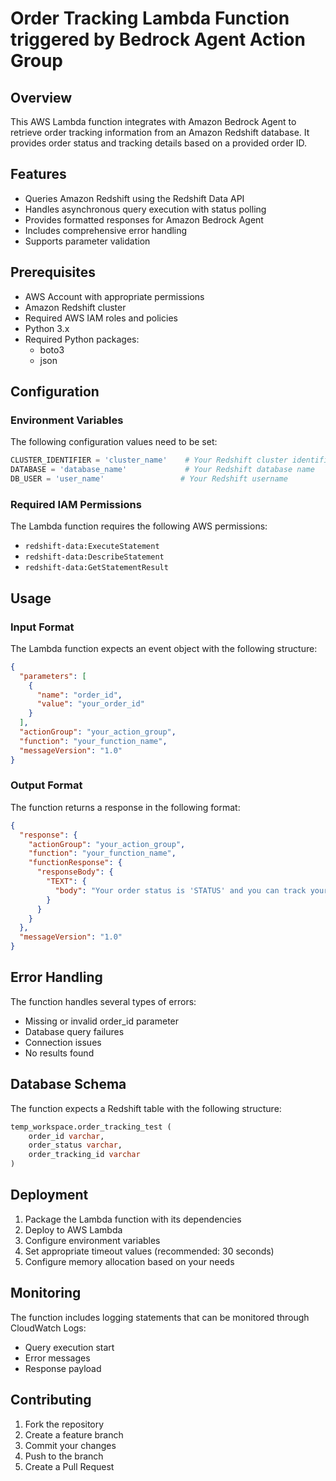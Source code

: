 # Order Tracking Lambda Function triggered by Bedrock Agent Action Group

## Overview
This AWS Lambda function integrates with Amazon Bedrock Agent to retrieve order tracking information from an Amazon Redshift database. It provides order status and tracking details based on a provided order ID.

## Features
- Queries Amazon Redshift using the Redshift Data API
- Handles asynchronous query execution with status polling
- Provides formatted responses for Amazon Bedrock Agent
- Includes comprehensive error handling
- Supports parameter validation

## Prerequisites
- AWS Account with appropriate permissions
- Amazon Redshift cluster
- Required AWS IAM roles and policies
- Python 3.x
- Required Python packages:
  - boto3
  - json

## Configuration
### Environment Variables
The following configuration values need to be set:
```python
CLUSTER_IDENTIFIER = 'cluster_name'    # Your Redshift cluster identifier
DATABASE = 'database_name'             # Your Redshift database name
DB_USER = 'user_name'                 # Your Redshift username
```

### Required IAM Permissions
The Lambda function requires the following AWS permissions:
- `redshift-data:ExecuteStatement`
- `redshift-data:DescribeStatement`
- `redshift-data:GetStatementResult`

## Usage
### Input Format
The Lambda function expects an event object with the following structure:
```json
{
  "parameters": [
    {
      "name": "order_id",
      "value": "your_order_id"
    }
  ],
  "actionGroup": "your_action_group",
  "function": "your_function_name",
  "messageVersion": "1.0"
}
```

### Output Format
The function returns a response in the following format:
```json
{
  "response": {
    "actionGroup": "your_action_group",
    "function": "your_function_name",
    "functionResponse": {
      "responseBody": {
        "TEXT": {
          "body": "Your order status is 'STATUS' and you can track your order here: TRACKING_ID"
        }
      }
    }
  },
  "messageVersion": "1.0"
}
```

## Error Handling
The function handles several types of errors:
- Missing or invalid order_id parameter
- Database query failures
- Connection issues
- No results found

## Database Schema
The function expects a Redshift table with the following structure:
```sql
temp_workspace.order_tracking_test (
    order_id varchar,
    order_status varchar,
    order_tracking_id varchar
)
```

## Deployment
1. Package the Lambda function with its dependencies
2. Deploy to AWS Lambda
3. Configure environment variables
4. Set appropriate timeout values (recommended: 30 seconds)
5. Configure memory allocation based on your needs

## Monitoring
The function includes logging statements that can be monitored through CloudWatch Logs:
- Query execution start
- Error messages
- Response payload

## Contributing
1. Fork the repository
2. Create a feature branch
3. Commit your changes
4. Push to the branch
5. Create a Pull Request

